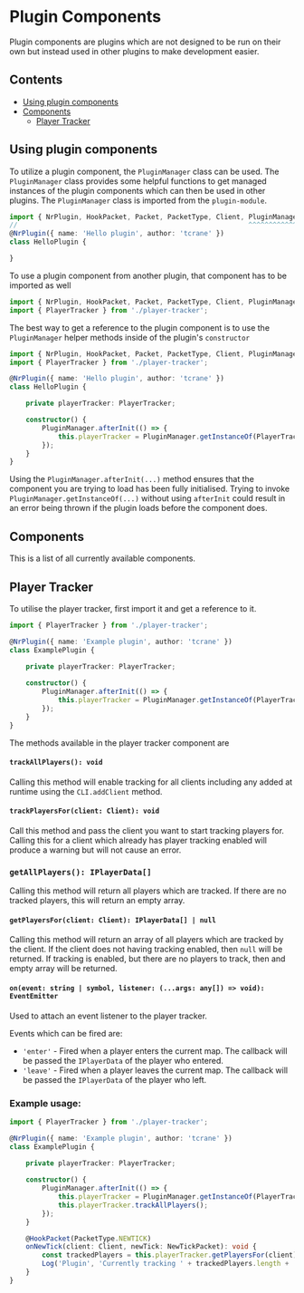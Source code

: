 # Plugin Components
Plugin components are plugins which are not designed to be run on their own but instead used in other plugins to make development easier.

## Contents
 + [Using plugin components](#using-plugin-components)
 + [Components](#components)
    + [Player Tracker](#player-tracker)

## Using plugin components
To utilize a plugin component, the `PluginManager` class can be used. The `PluginManager` class provides some helpful functions to get managed instances of the plugin components which can then be used in other plugins. The `PluginManager` class is imported from the `plugin-module`.
```typescript
import { NrPlugin, HookPacket, Packet, PacketType, Client, PluginManager } from './../core/plugin-module';
//                                                         ^^^^^^^^^^^^^
@NrPlugin({ name: 'Hello plugin', author: 'tcrane' })
class HelloPlugin {

}
```
To use a plugin component from another plugin, that component has to be imported as well
```typescript
import { NrPlugin, HookPacket, Packet, PacketType, Client, PluginManager } from './../core/plugin-module';
import { PlayerTracker } from './player-tracker';
```
The best way to get a reference to the plugin component is to use the `PluginManager` helper methods inside of the plugin's `constructor`

```typescript
import { NrPlugin, HookPacket, Packet, PacketType, Client, PluginManager } from './../core/plugin-module';
import { PlayerTracker } from './player-tracker';

@NrPlugin({ name: 'Hello plugin', author: 'tcrane' })
class HelloPlugin {

    private playerTracker: PlayerTracker;

    constructor() {
        PluginManager.afterInit(() => {
            this.playerTracker = PluginManager.getInstanceOf(PlayerTracker);
        });
    }
}
```
Using the `PluginManager.afterInit(...)` method ensures that the component you are trying to load has been fully initialised. Trying to invoke `PluginManager.getInstanceOf(...)` without using `afterInit` could result in an error being thrown if the plugin loads before the component does.

## Components
This is a list of all currently available components.

## Player Tracker
To utilise the player tracker, first import it and get a reference to it.
```typescript
import { PlayerTracker } from './player-tracker';

@NrPlugin({ name: 'Example plugin', author: 'tcrane' })
class ExamplePlugin {
    
    private playerTracker: PlayerTracker;

    constructor() {
        PluginManager.afterInit(() => {
            this.playerTracker = PluginManager.getInstanceOf(PlayerTracker);
        });
    }
}
```
The methods available in the player tracker component are
#### `trackAllPlayers(): void`
Calling this method will enable tracking for all clients including any added at runtime using the `CLI.addClient` method.

#### `trackPlayersFor(client: Client): void`
Call this method and pass the client you want to start tracking players for. Calling this for a client which already has player tracking enabled will produce a warning but will not cause an error.

### `getAllPlayers(): IPlayerData[]`
Calling this method will return all players which are tracked. If there are no tracked players, this will return an empty array.

#### `getPlayersFor(client: Client): IPlayerData[] | null`
Calling this method will return an array of all players which are tracked by the client. If the client does not having tracking enabled, then `null` will be returned. If tracking is enabled, but there are no players to track, then and empty array will be returned.

#### `on(event: string | symbol, listener: (...args: any[]) => void): EventEmitter`
Used to attach an event listener to the player tracker.

Events which can be fired are:
 + `'enter'` - Fired when a player enters the current map. The callback will be passed the `IPlayerData` of the player who entered.
 + `'leave'` - Fired when a player leaves the current map. The callback will be passed the `IPlayerData` of the player who left.

### Example usage:

```typescript
import { PlayerTracker } from './player-tracker';

@NrPlugin({ name: 'Example plugin', author: 'tcrane' })
class ExamplePlugin {
    
    private playerTracker: PlayerTracker;

    constructor() {
        PluginManager.afterInit(() => {
            this.playerTracker = PluginManager.getInstanceOf(PlayerTracker);
            this.playerTracker.trackAllPlayers();
        });
    }

    @HookPacket(PacketType.NEWTICK)
    onNewTick(client: Client, newTick: NewTickPacket): void {
        const trackedPlayers = this.playerTracker.getPlayersFor(client);
        Log('Plugin', 'Currently tracking ' + trackedPlayers.length + ' players.');
    }
}
```
